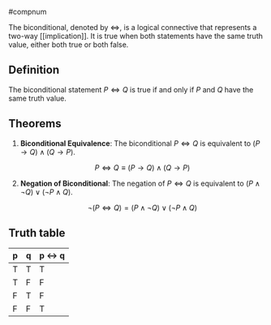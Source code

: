 #compnum 

The biconditional, denoted by $\iff$, is a logical connective that represents a two-way [[implication]]. It is true when both statements have the same truth value, either both true or both false.

## Definition
The biconditional statement $P \iff Q$ is true if and only if $P$ and $Q$ have the same truth value.

## Theorems
1. **Biconditional Equivalence**: The biconditional $P \iff Q$ is equivalent to $(P \rightarrow Q) \land (Q \rightarrow P)$.
   
   $$P \iff Q \equiv (P \rightarrow Q) \land (Q \rightarrow P)$$

2. **Negation of Biconditional**: The negation of $P \iff Q$ is equivalent to $(P \land \lnot Q) \lor (\lnot P \land Q)$.

   $$\lnot (P \iff Q) = (P \land \lnot Q) \lor (\lnot P \land Q)$$

## Truth table

| p | q | p ↔ q |
|---|---|-------|
| T | T |   T   |
| T | F |   F   |
| F | T |   F   |
| F | F |   T   |
